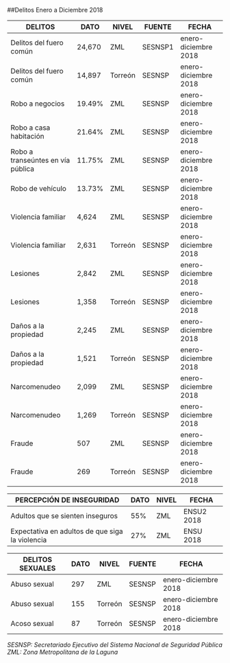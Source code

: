 
##Delitos Enero a Diciembre 2018

**DELITOS**                                      |**DATO**|**NIVEL**         |**FUENTE** |**FECHA**           |
-------------------------------------------------|--------|------------------|-----------|--------------------|
Delitos del fuero común                          |24,670  |ZML               |SESNSP1    |enero-diciembre 2018|
Delitos del fuero común                          |14,897  |Torreón           |SESNSP     |enero-diciembre 2018|
Robo a negocios                                  |19.49%  |ZML               |SESNSP     |enero-diciembre 2018|
Robo a casa habitación                           |21.64%  |ZML               |SESNSP     |enero-diciembre 2018|
Robo a transeúntes en vía pública                |11.75%  |ZML               |SESNSP     |enero-diciembre 2018|
Robo de vehículo                                 |13.73%  |ZML               |SESNSP     |enero-diciembre 2018|
Violencia familiar                               |4,624   |ZML               |SESNSP     |enero-diciembre 2018|
Violencia familiar                               |2,631   |Torreón           |SESNSP     |enero-diciembre 2018|
Lesiones                                         |2,842   |ZML               |SESNSP     |enero-diciembre 2018|
Lesiones                                         |1,358   |Torreón           |SESNSP     |enero-diciembre 2018|
Daños a la propiedad                             |2,245   |ZML               |SESNSP     |enero-diciembre 2018|
Daños a la propiedad                             |1,521   |Torreón           |SESNSP     |enero-diciembre 2018|
Narcomenudeo                                     |2,099   |ZML               |SESNSP     |enero-diciembre 2018|
Narcomenudeo                                     |1,269   |Torreón           |SESNSP     |enero-diciembre 2018|
Fraude                                           |507     |ZML               |SESNSP     |enero-diciembre 2018|
Fraude                                           |269     |Torreón           |SESNSP     |enero-diciembre 2018|

PERCEPCIÓN DE INSEGURIDAD                        |DATO    |NIVEL             |FECHA     |
-------------------------------------------------|--------|------------------|----------|
Adultos que se sienten inseguros                 |55%     |ZML               |ENSU2 2018|
Expectativa en adultos de que siga la violencia  |27%     |ZML               |ENSU 2018 |

DELITOS SEXUALES                                 |DATO    |NIVEL             |FUENTE    |FECHA               |
-------------------------------------------------|--------|------------------|----------|--------------------|
Abuso sexual                                     |297     |ZML               |SESNSP    |enero-diciembre 2018|
Abuso sexual                                     |155     |Torreón           |SESNSP    |enero-diciembre 2018|
Acoso sexual                                     |87      |Torreón           |SESNSP    |enero-diciembre 2018|


*SESNSP: Secretariado Ejecutivo del Sistema Nacional de Seguridad Pública*
</br>
*ZML: Zona Metropolitana de la Laguna*
</br>
